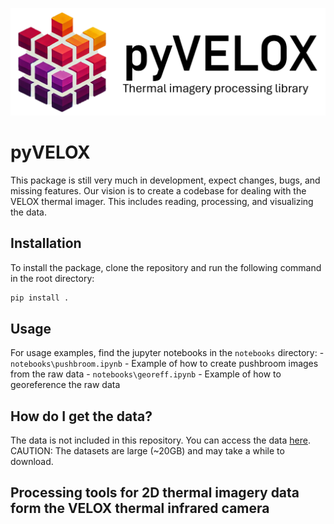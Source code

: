 ![pyVELOX logo](logo.png)

# pyVELOX

This package is still very much in development, expect changes, bugs, and missing features.
Our vision is to create a codebase for dealing with the VELOX thermal imager. This includes reading, processing, and visualizing the data.

## Installation

To install the package, clone the repository and run the following command in the root directory:

```bash
pip install .
```

## Usage

For usage examples, find the jupyter notebooks in the `notebooks` directory:
    - `notebooks\pushbroom.ipynb` - Example of how to create pushbroom images from the raw data
    - `notebooks\georeff.ipynb` - Example of how to georeference the raw data

## How do I get the data?

The data is not included in this repository. You can access the data [here](https://doi.pangaea.de/10.1594/PANGAEA.963401).
CAUTION: The datasets are large (~20GB) and may take a while to download.

## Processing tools for 2D thermal imagery data form the VELOX thermal infrared camera

